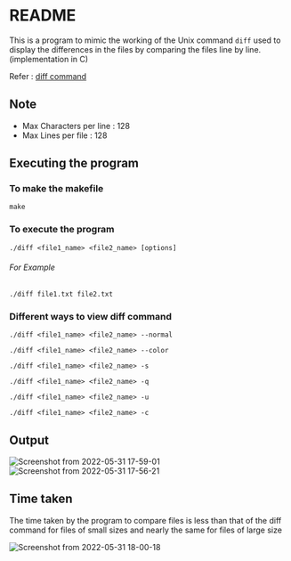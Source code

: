 # README
This is a program to mimic the working of the Unix command `diff` used to display the differences in the files by comparing the files line by line. (implementation in C)

Refer : [diff command](https://man7.org/linux/man-pages/man1/diff.1.html)

## Note 
- Max Characters per line : 128
- Max Lines per file : 128

## Executing the program

### To make the makefile

`make`

### To execute the program

`./diff <file1_name> <file2_name> [options]`

###### For Example 

`./diff file1.txt file2.txt`

### Different ways to view diff command

`./diff <file1_name> <file2_name> --normal`

`./diff <file1_name> <file2_name> --color`

`./diff <file1_name> <file2_name> -s`

`./diff <file1_name> <file2_name> -q`

`./diff <file1_name> <file2_name> -u`

`./diff <file1_name> <file2_name> -c`

## Output 

![Screenshot from 2022-05-31 17-59-01](https://user-images.githubusercontent.com/92677342/171175597-492bf481-78d9-4902-94d8-8c8ad75f4f72.png)
![Screenshot from 2022-05-31 17-56-21](https://user-images.githubusercontent.com/92677342/171175849-a1c391ab-9cb6-4a78-b1aa-6a1d1d87bb51.png)

## Time taken
The time taken by the program to compare files is less than that of the diff command for files of small sizes and nearly the same for files of large size

![Screenshot from 2022-05-31 18-00-18](https://user-images.githubusercontent.com/92677342/171176214-81dfd718-e774-42f1-bab7-305cb15fc295.png)


